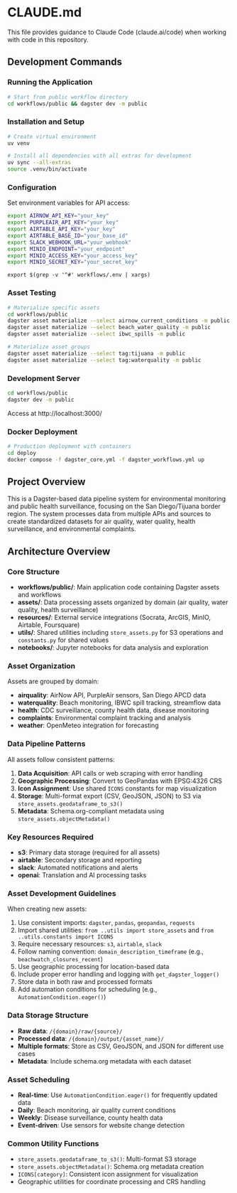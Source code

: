# CLAUDE.md

This file provides guidance to Claude Code (claude.ai/code) when working with code in this repository.

## Development Commands

### Running the Application
```bash
# Start from public workflow directory
cd workflows/public && dagster dev -m public
```

### Installation and Setup
```bash
# Create virtual environment
uv venv

# Install all dependencies with all extras for development
uv sync --all-extras
source .venv/bin/activate
```

### Configuration
Set environment variables for API access:
```bash
export AIRNOW_API_KEY="your_key"
export PURPLEAIR_API_KEY="your_key"
export AIRTABLE_API_KEY="your_key"
export AIRTABLE_BASE_ID="your_base_id"
export SLACK_WEBHOOK_URL="your_webhook"
export MINIO_ENDPOINT="your_endpoint"
export MINIO_ACCESS_KEY="your_access_key"
export MINIO_SECRET_KEY="your_secret_key"
```
`export $(grep -v '^#' workflows/.env | xargs)`

### Asset Testing
```bash
# Materialize specific assets
cd workflows/public
dagster asset materialize --select airnow_current_conditions -m public
dagster asset materialize --select beach_water_quality -m public
dagster asset materialize --select ibwc_spills -m public

# Materialize asset groups
dagster asset materialize --select tag:tijuana -m public
dagster asset materialize --select tag:waterquality -m public
```
### Development Server
```bash
cd workflows/public
dagster dev -m public
```
Access at http://localhost:3000/

### Docker Deployment
```bash
# Production deployment with containers
cd deploy
docker compose -f dagster_core.yml -f dagster_workflows.yml up
```

## Project Overview

This is a Dagster-based data pipeline system for environmental monitoring and public health surveillance, focusing on the San Diego/Tijuana border region. The system processes data from multiple APIs and sources to create standardized datasets for air quality, water quality, health surveillance, and environmental complaints.

## Architecture Overview

### Core Structure
- **workflows/public/**: Main application code containing Dagster assets and workflows
- **assets/**: Data processing assets organized by domain (air quality, water quality, health surveillance)
- **resources/**: External service integrations (Socrata, ArcGIS, MinIO, Airtable, Foursquare)
- **utils/**: Shared utilities including `store_assets.py` for S3 operations and `constants.py` for shared values
- **notebooks/**: Jupyter notebooks for data analysis and exploration

### Asset Organization
Assets are grouped by domain:
- **airquality**: AirNow API, PurpleAir sensors, San Diego APCD data
- **waterquality**: Beach monitoring, IBWC spill tracking, streamflow data
- **health**: CDC surveillance, county health data, disease monitoring
- **complaints**: Environmental complaint tracking and analysis
- **weather**: OpenMeteo integration for forecasting

### Data Pipeline Patterns
All assets follow consistent patterns:
1. **Data Acquisition**: API calls or web scraping with error handling
2. **Geographic Processing**: Convert to GeoPandas with EPSG:4326 CRS
3. **Icon Assignment**: Use shared `ICONS` constants for map visualization
4. **Storage**: Multi-format export (CSV, GeoJSON, JSON) to S3 via `store_assets.geodataframe_to_s3()`
5. **Metadata**: Schema.org-compliant metadata using `store_assets.objectMetadata()`

### Key Resources Required
- **s3**: Primary data storage (required for all assets)
- **airtable**: Secondary storage and reporting
- **slack**: Automated notifications and alerts
- **openai**: Translation and AI processing tasks



### Asset Development Guidelines
When creating new assets:
1. Use consistent imports: `dagster`, `pandas`, `geopandas`, `requests`
2. Import shared utilities: `from ..utils import store_assets` and `from ..utils.constants import ICONS`
3. Require necessary resources: `s3`, `airtable`, `slack`
4. Follow naming convention: `domain_description_timeframe` (e.g., `beachwatch_closures_recent`)
5. Use geographic processing for location-based data
6. Include proper error handling and logging with `get_dagster_logger()`
7. Store data in both raw and processed formats
8. Add automation conditions for scheduling (e.g., `AutomationCondition.eager()`)

### Data Storage Structure
- **Raw data**: `/{domain}/raw/{source}/` 
- **Processed data**: `/{domain}/output/{asset_name}/`
- **Multiple formats**: Store as CSV, GeoJSON, and JSON for different use cases
- **Metadata**: Include schema.org metadata with each dataset

### Asset Scheduling
- **Real-time**: Use `AutomationCondition.eager()` for frequently updated data
- **Daily**: Beach monitoring, air quality current conditions  
- **Weekly**: Disease surveillance, county health data
- **Event-driven**: Use sensors for website change detection

### Common Utility Functions
- `store_assets.geodataframe_to_s3()`: Multi-format S3 storage
- `store_assets.objectMetadata()`: Schema.org metadata creation
- `ICONS[category]`: Consistent icon assignment for visualization
- Geographic utilities for coordinate processing and CRS handling
